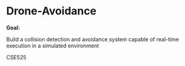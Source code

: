 # Drone-Avoidance

**Goal:**

Build a collision detection and avoidance system capable of real-time execution in a simulated environment

CSE525
